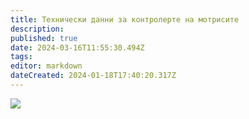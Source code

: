 ```yaml
---
title: Технически данни за контролерте на мотрисите 
description: 
published: true
date: 2024-03-16T11:55:30.494Z
tags: 
editor: markdown
dateCreated: 2024-01-18T17:40:20.317Z
---
```


<img src="http://46.10.181.183:1518/trinmo/literature/tram-archives/1955.10.15.jpg">